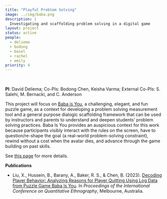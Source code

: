 ```yaml
---
title: "Playful Problem Solving"
image: ../img/baba.png
description: | 
  Investigating and scaffolding problem solving in a digital game
layout: project
status: active
people:
  - deliema
  - bodong
  - basel
  - rachel
  - emily
priority: 4
---
```


<br />

**PI**: David Deliema; Co-PIs: Bodong Chen, Keisha Varma; External Co-PIs: S. Salehi, M. Bernacki, and C. Anderson


This project will focus on [Baba is You](https://hempuli.com/baba/), a challenging, elegant, and fun puzzle game, as a context for developing a problem solving measurement tool and a general purpose dialogic scaffolding framework that can be used by instructors and parents to understand and deepen students’ problem solving practices. Baba Is You provides an auspicious context for this work because participants visibly interact with the rules on the screen, have to question/re-shape the goal (a real-world problem-solving constraint), rewind without a cost when the avatar dies, and advance through the game building on past skills.


See [this page](http://www.david-deliema.com/debugging) for more details. 

**Publications**

- Liu, X., Hussein, B., Barany, A., Baker, R. S., & Chen, B. (2023). [Decoding Player Behavior: Analyzing Reasons for Player Quitting Using Log Data from Puzzle Game Baba Is You](https://learninganalytics.upenn.edu/ryanbaker/ICQE23_paper_25.pdf). In *Proceedings of the International Conference on Quantitative Ethnography*, Melbourne, Australia.

